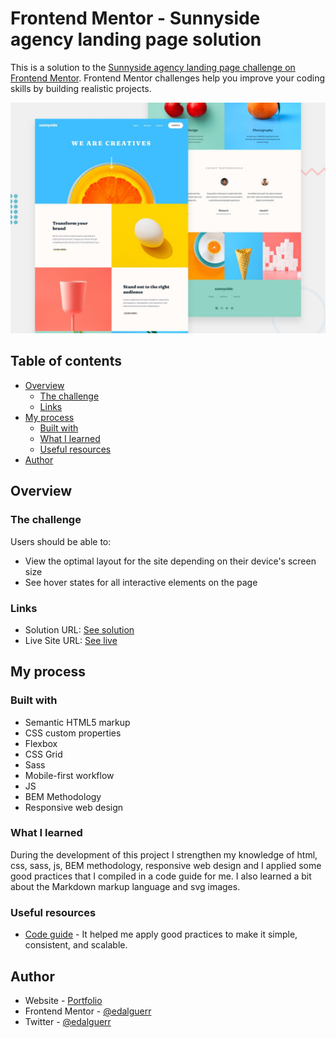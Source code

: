 # Frontend Mentor - Sunnyside agency landing page solution

This is a solution to the [Sunnyside agency landing page challenge on Frontend Mentor](https://www.frontendmentor.io/challenges/sunnyside-agency-landing-page-7yVs3B6ef). Frontend Mentor challenges help you improve your coding skills by building realistic projects.
 
![Design preview for the Sunnyside agency landing page coding challenge](./design/desktop-preview.jpg)

## Table of contents

- [Overview](#overview)
  - [The challenge](#the-challenge)
  - [Links](#links)
- [My process](#my-process)
  - [Built with](#built-with)
  - [What I learned](#what-i-learned)
  - [Useful resources](#useful-resources)
- [Author](#author)


## Overview

### The challenge

Users should be able to:

- View the optimal layout for the site depending on their device's screen size
- See hover states for all interactive elements on the page

### Links

- Solution URL: [See solution](https://github.com/edalguerr/sunnyside-agency)
- Live Site URL: [See live](https://edalguerr.github.io/sunnyside-agency/)

## My process

### Built with

- Semantic HTML5 markup
- CSS custom properties
- Flexbox
- CSS Grid
- Sass
- Mobile-first workflow
- JS
- BEM Methodology
- Responsive web design

### What I learned

During the development of this project I strengthen my knowledge of html, css, sass, js, BEM methodology, responsive web design and I applied some good practices that I compiled in a code guide for me. I also learned a bit about the Markdown markup language and svg images.


### Useful resources

- [Code guide](https://docs.google.com/document/d/1pjM54lIEcUKl09-aFw7IWiZZ4-fKmbEDbCVPheczXL4/edit) - It helped me apply good practices to make it simple, consistent, and scalable.

## Author

- Website - [Portfolio](https://www.your-site.com)
- Frontend Mentor - [@edalguerr](https://www.frontendmentor.io/profile/edalguerr)
- Twitter - [@edalguerr](https://twitter.com/edalguerr)
